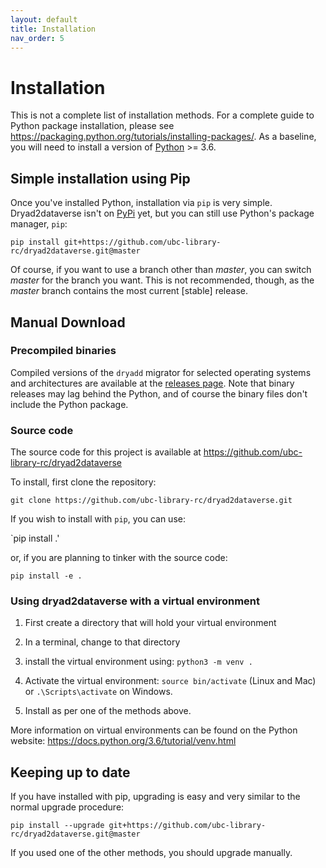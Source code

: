 ```yaml
---
layout: default
title: Installation  
nav_order: 5
---
```



# Installation

This is not a complete list of installation methods. For a complete guide to Python package installation, please see <https://packaging.python.org/tutorials/installing-packages/>. As a baseline, you will need to install a version of [Python](https://python.org) >= 3.6.

## Simple installation using Pip

Once you've installed Python, installation via `pip` is very simple. Dryad2dataverse isn't on [PyPi](https://pypi.org/) yet, but you can still use Python's package manager, `pip`:

`pip install git+https://github.com/ubc-library-rc/dryad2dataverse.git@master`

Of course, if you want to use a branch other than _master_, you can switch _master_ for the branch you want. This is not recommended, though, as the _master_ branch contains the most current [stable] release.

## Manual Download

### Precompiled binaries

Compiled versions of the `dryadd` migrator for selected operating systems and architectures are available at the [releases page](https://github.com/ubc-library-rc/dryad2dataverse/releases). Note that binary releases may lag behind the Python, and of course the binary files don't include the Python package.

### Source code
The source code for this project is available at <https://github.com/ubc-library-rc/dryad2dataverse>

To install, first clone the repository:

`git clone https://github.com/ubc-library-rc/dryad2dataverse.git`

If you wish to install with `pip`, you can use:

`pip install .'

or, if you are planning to tinker with the source code:

`pip install -e .`

### Using dryad2dataverse with a virtual environment

1. First create a directory that will hold your virtual environment

2. In a terminal, change to that directory

3. install the virtual environment using: `python3 -m venv .`

4. Activate the virtual environment: `source bin/activate` (Linux and Mac) or `.\Scripts\activate` on Windows.

5. Install as per one of the methods above.

More information on virtual environments can be found on the Python website: <https://docs.python.org/3.6/tutorial/venv.html>

## Keeping up to date

If you have installed with pip, upgrading is easy and very similar to the normal upgrade procedure:

`pip install --upgrade git+https://github.com/ubc-library-rc/dryad2dataverse.git@master`

If you used one of the other methods, you should upgrade manually.
